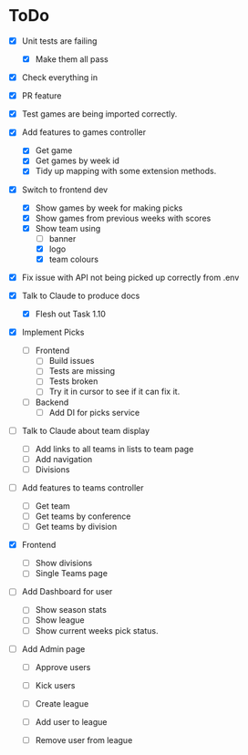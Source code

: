 ```

```

# ToDo #

- [x] Unit tests are failing

  - [x] Make them all pass
- [x] Check everything in
- [x] PR feature
- [x] Test games are being imported correctly.
- [x] Add features to games controller

  - [x] Get game
  - [x] Get games by week id
  - [x] Tidy up mapping with some extension methods.
- [x] Switch to frontend dev

  - [x] Show games by week for making picks
  - [x] Show games from previous weeks with scores
  - [x] Show team using
    - [ ]  banner
    - [x]  logo  
    - [x] team colours
- [x] Fix issue with API not being picked up correctly from .env
- [x] Talk to Claude to produce docs
  - [x] Flesh out Task 1.10
- [x] Implement Picks
  - [ ] Frontend
    - [ ] Build issues
    - [ ] Tests are missing
    - [ ] Tests broken
    - [ ] Try it in cursor to see if it can fix it.
  - [ ] Backend
    - [ ] Add DI for picks service
  
- [ ] Talk to Claude about team display
  - [ ] Add links to all teams in lists to team page
  - [ ] Add navigation
  - [ ] Divisions

- [ ] Add features to teams controller

  - [ ] Get team
  - [ ] Get teams by conference
  - [ ] Get teams by division
- [x] Frontend
  - [ ] Show divisions
  - [ ] Single Teams page
- [ ] Add Dashboard for user
  - [ ] Show season stats
  - [ ] Show league
  - [ ] Show current weeks pick status.
- [ ] Add Admin page
  - [ ] Approve users
  - [ ] Kick users
  - [ ] Create league
  - [ ] Add user to league
  - [ ] Remove user from league 

